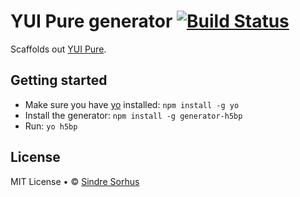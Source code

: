 # YUI Pure generator [![Build Status](https://secure.travis-ci.org/sindresorhus/generator-pure.png?branch=master)](http://travis-ci.org/sindresorhus/generator-pure)

Scaffolds out [YUI Pure](https://github.com/yui/pure).


## Getting started

- Make sure you have [yo](https://github.com/yeoman/yo) installed: `npm install -g yo`
- Install the generator: `npm install -g generator-h5bp`
- Run: `yo h5bp`


## License

MIT License • © [Sindre Sorhus](http://sindresorhus.com)
